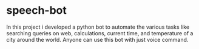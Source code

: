 # speech-bot
In this project i developed a python bot to automate the various tasks like searching queries on web, calculations, current time, and temperature of a city around the 
world. Anyone can use this bot with just voice command.
